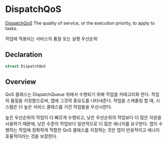 # DispatchQoS
[DispatchQoS](https://developer.apple.com/documentation/dispatch/dispatchqos)
The quality of service, or the execution priority, to apply to tasks.

작업에 적용되는 서비스의 품질 또는 실행 우선순위

## Declaration

```swift
struct DispatchQoS
```

## Overview

QoS 클래스는 DispatchQueue 위에서 수행되기 위해 작업을 카테고리화 한다. 작업의 품질을 지정함으로써, 앱에 그것의 중요도를 나타내준다. 작업을 스케쥴링 할 때, 시스템은 더 높은 서비스 클래스를 가진 작업들을 우선시한다.

높은 우선순위의 작업이 더 빠르게 수행되고, 낮은 우선순위의 작업보다 더 많은 자원을 사용하기 때문에, 낮은 수준의 작업보다 일반적으로 더 많은 에너지를 요구한다. 앱이 수행하는 작업에 정확하게 적합한 QoS 클래스를 지정하는 것은 앱이 반응적이고 에너지 효율적이라는 것을 보장한다.
